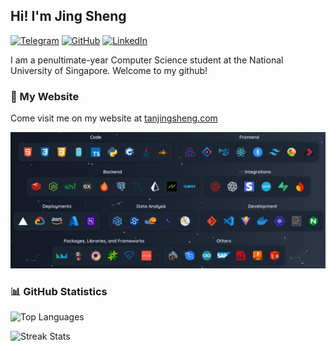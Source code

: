 ## Hi! I'm Jing Sheng

[![Telegram](https://img.shields.io/badge/Telegram-gray?&logo=telegram)](https://t.me/jsh3ng)
[![GitHub](https://img.shields.io/badge/Github-gray?&logo=github)](https://github.com/tjingsheng)
[![LinkedIn](https://img.shields.io/badge/LinkedIn-gray?&logo=linkedin)](https://www.linkedin.com/in/tanjingsheng/)

I am a penultimate-year Computer Science student at the National University of
Singapore. Welcome to my github!

### 🔗 My Website

Come visit me on my website at [tanjingsheng.com](https://tanjingsheng.com/)

[![Skills](https://raw.githubusercontent.com/tjingsheng/tjingsheng/refs/heads/main/skills.png)](https://tanjingsheng.com/#skills)

### 📊 GitHub Statistics

<!-- https://github.com/anuraghazra/github-readme-stats -->

![Top Languages](https://github-readme-stats.vercel.app/api/top-langs?username=tjingsheng&show_icons=true&locale=en&layout=compact&theme=dark)

<!-- https://github.com/DenverCoder1/github-readme-streak-stats -->

![Streak Stats](https://streak-stats.demolab.com/?user=tjingsheng&theme=dark)
